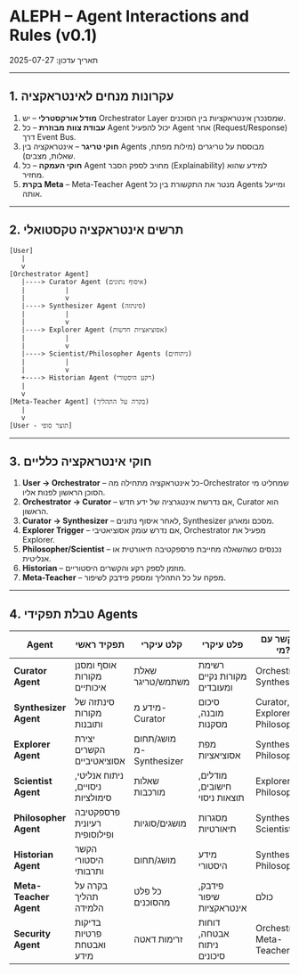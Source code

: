# ALEPH – Agent Interactions and Rules (v0.1)
תאריך עדכון: 2025-07-27

---

## 1. עקרונות מנחים לאינטראקציה
1. **מודל אורקסטרלי** – יש Orchestrator Layer שמסנכרן אינטראקציות בין הסוכנים.
2. **עבודת צוות מבוזרת** – כל Agent יכול להפעיל Agent אחר (Request/Response) דרך Event Bus.
3. **חוקי טריגר** – אינטראקציה בין Agents מבוססת על טריגרים (מילות מפתח, שאלות, מצבים).
4. **חוקי העמקה** – כל Agent מחויב לספק הסבר (Explainability) למידע שהוא מחזיר.
5. **בקרת Meta** – Meta-Teacher Agent מנטר את התקשורת בין כל Agents ומייעל אותה.

---

## 2. תרשים אינטראקציה טקסטואלי
```
[User] 
   |
   v
[Orchestrator Agent]
   |----> Curator Agent (איסוף נתונים)
   |          |
   |          v
   |----> Synthesizer Agent (סינתזה)
   |          |
   |          v
   |----> Explorer Agent (אסוציאציות חדשות)
   |          |
   |          v
   |----> Scientist/Philosopher Agents (ניתוחים)
   |          |
   |          v
   +----> Historian Agent (רקע היסטורי)
   |
   v
[Meta-Teacher Agent] (בקרה על התהליך)
   |
   v
[User - תוצר סופי]
```

---

## 3. חוקי אינטראקציה כלליים
1. **User → Orchestrator** – כל אינטראקציה מתחילה מה-Orchestrator שמחליט מי הסוכן הראשון לפנות אליו.  
2. **Orchestrator → Curator** – אם נדרשת אינטגרציה של ידע חדש, Curator הוא הראשון.  
3. **Curator → Synthesizer** – לאחר איסוף נתונים, Synthesizer מסכם ומארגן.  
4. **Explorer Trigger** – אם נדרש עומק אסוציאטיבי, Orchestrator מפעיל את Explorer.  
5. **Philosopher/Scientist** – נכנסים כשהשאלה מחייבת פרספקטיבה תיאורטית או אנליטית.  
6. **Historian** – מוזמן לספק רקע והקשרים היסטוריים.  
7. **Meta-Teacher** – מפקח על כל התהליך ומספק פידבק לשיפור.

---

## 4. טבלת תפקידי Agents

| Agent               | תפקיד ראשי                              | קלט עיקרי               | פלט עיקרי                          | מתקשר עם מי?                   |
|---------------------|-----------------------------------------|-------------------------|-------------------------------------|--------------------------------|
| **Curator Agent**   | אוסף ומסנן מקורות איכותיים              | שאלת משתמש/טריגר       | רשימת מקורות נקיים ומעובדים         | Orchestrator, Synthesizer      |
| **Synthesizer Agent** | סינתזה של מקורות ותובנות               | מידע מ-Curator          | סיכום מובנה, מסקנות                | Curator, Explorer, Philosopher |
| **Explorer Agent**  | יצירת הקשרים אסוציאטיביים               | מושג/תחום מ-Synthesizer | מפת אסוציאציות                     | Synthesizer, Philosopher       |
| **Scientist Agent** | ניתוח אנליטי, ניסויים, סימולציות        | שאלות מורכבות           | מודלים, חישובים, תוצאות ניסוי      | Explorer, Philosopher          |
| **Philosopher Agent** | פרספקטיבה רעיונית ופילוסופית           | מושגים/סוגיות           | מסגרות תיאורטיות                   | Synthesizer, Scientist         |
| **Historian Agent** | הקשר היסטורי ותרבותי                    | מושג/תחום               | מידע היסטורי                       | Synthesizer, Philosopher       |
| **Meta-Teacher Agent** | בקרה על תהליך הלמידה                  | כל פלט מהסוכנים         | פידבק, שיפור אינטראקציות            | כולם                           |
| **Security Agent**  | בדיקות פרטיות ואבטחת מידע               | זרימות דאטה             | דוחות אבטחה, ניתוח סיכונים         | Orchestrator, Meta-Teacher     |
